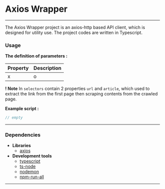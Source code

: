 # Axios Wrapper
---
The Axios Wrapper project is an axios-http based API client, which is designed for utility use. The project codes are written in Typescript.

### Usage
**The definition of parameters :**

| Property | Description |
| ------ | ----------- |
|x|o|

**! Note** In `selectors` contain 2 properties `url` and `article`, which used to extract the link from the first page then scraping contents from the crawled page.

**Example script :**
```typescript
// empty
```

---

### Dependencies
- **Libraries**
    - [axios](https://axios-http.com)
- **Development tools**
    - [typescript](https://www.typescriptlang.org/download)
    - [ts-node](https://www.npmjs.com/package/ts-node)
    - [nodemon](https://www.npmjs.com/package/nodemon)
    - [npm-run-all](https://www.npmjs.com/package/npm-run-all)
---
